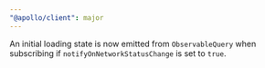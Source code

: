 ```yaml
---
"@apollo/client": major
---
```


An initial loading state is now emitted from `ObservableQuery` when subscribing if `notifyOnNetworkStatusChange` is set to `true`.
